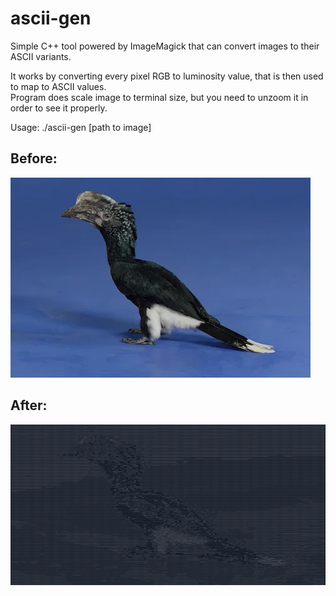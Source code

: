 # ascii-gen

Simple C++ tool powered by ImageMagick that can convert images to their ASCII variants.

It works by converting every pixel RGB to luminosity value, that is then used to map to ASCII values.  
Program does scale image to terminal size, but you need to unzoom it in order to see it properly.

Usage: ./ascii-gen [path to image]

## Before:  
![Before image](https://github.com/fpetrovicc/ascii-gen/blob/main/before.jpeg)

## After:  
![After image](https://github.com/fpetrovicc/ascii-gen/blob/main/after.png)

